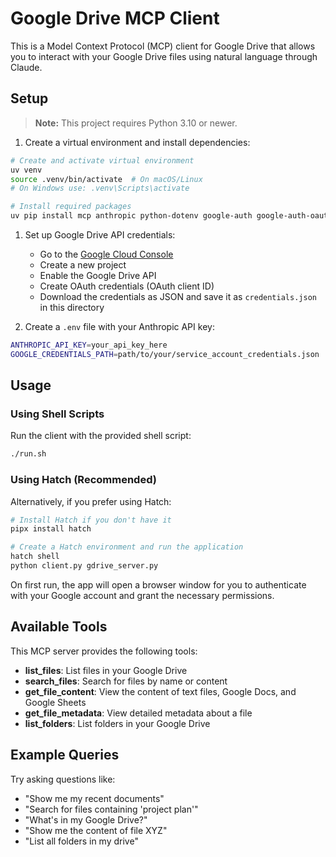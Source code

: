 # Google Drive MCP Client

This is a Model Context Protocol (MCP) client for Google Drive that allows you to interact with your Google Drive files using natural language through Claude.

## Setup

> **Note:** This project requires Python 3.10 or newer.

1. Create a virtual environment and install dependencies:

```bash
# Create and activate virtual environment
uv venv
source .venv/bin/activate  # On macOS/Linux
# On Windows use: .venv\Scripts\activate

# Install required packages
uv pip install mcp anthropic python-dotenv google-auth google-auth-oauthlib google-api-python-client
```

1. Set up Google Drive API credentials:

   - Go to the [Google Cloud Console](https://console.cloud.google.com/)
   - Create a new project
   - Enable the Google Drive API
   - Create OAuth credentials (OAuth client ID)
   - Download the credentials as JSON and save it as `credentials.json` in this directory

1. Create a `.env` file with your Anthropic API key:

```bash
ANTHROPIC_API_KEY=your_api_key_here
GOOGLE_CREDENTIALS_PATH=path/to/your/service_account_credentials.json  # Optional
```

## Usage

### Using Shell Scripts

Run the client with the provided shell script:

```bash
./run.sh
```

### Using Hatch (Recommended)

Alternatively, if you prefer using Hatch:

```bash
# Install Hatch if you don't have it
pipx install hatch

# Create a Hatch environment and run the application
hatch shell
python client.py gdrive_server.py
```

On first run, the app will open a browser window for you to authenticate with your Google account and grant the necessary permissions.

## Available Tools

This MCP server provides the following tools:

- **list_files**: List files in your Google Drive
- **search_files**: Search for files by name or content
- **get_file_content**: View the content of text files, Google Docs, and Google Sheets
- **get_file_metadata**: View detailed metadata about a file
- **list_folders**: List folders in your Google Drive

## Example Queries

Try asking questions like:

- "Show me my recent documents"
- "Search for files containing 'project plan'"
- "What's in my Google Drive?"
- "Show me the content of file XYZ"
- "List all folders in my drive"
